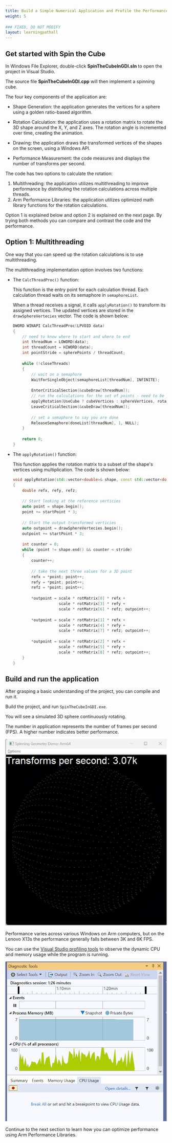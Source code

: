 ```yaml
---
title: Build a Simple Numerical Application and Profile the Performance
weight: 5

### FIXED, DO NOT MODIFY
layout: learningpathall
---
```

## Get started with Spin the Cube

In Windows File Explorer, double-click **SpinTheCubeInGDI.sln** to open the project in Visual Studio.

The source file **SpinTheCubeInGDI.cpp** will then implement a spinning cube.

The four key components of the application are:
 
 - Shape Generation: the application generates the vertices for a sphere using a golden ratio-based algorithm.
 
 - Rotation Calculation: the application uses a rotation matrix to rotate the 3D shape around the X, Y, and Z axes. The rotation angle is incremented over time, creating the animation. 
 
 - Drawing: the application draws the transformed vertices of the shapes on the screen, using a Windows API.
 
 - Performance Measurement: the code measures and displays the number of transforms per second.

The code has two options to calculate the rotation:

  1. Multithreading: the application utilizes multithreading to improve performance by distributing the rotation calculations across multiple threads.
  2. Arm Performance Libraries: the application utilizes optimized math library functions for the rotation calculations. 

Option 1 is explained below and option 2 is explained on the next page. By trying both methods you can compare and contrast the code and the performance. 

## Option 1: Multithreading

One way that you can speed up the rotation calculations is to use multithreading.

The multithreading implementation option involves two functions:

 - The `CalcThreadProc()` function:
    
    This function is the entry point for each calculation thread.  Each calculation thread waits on its semaphore in `semaphoreList`.
   
    When a thread receives a signal, it calls `applyRotation()` to transform its assigned vertices. The updated vertices are stored in the `drawSphereVertecies` vector. The code is shown below:
   
    ```c++
    DWORD WINAPI CalcThreadProc(LPVOID data)
    {
        // need to know where to start and where to end
        int threadNum = LOWORD(data);
        int threadCount = HIWORD(data);
        int pointStride = spherePoints / threadCount;

        while (!closeThreads)
        {
            // wait on a semaphore
            WaitForSingleObject(semaphoreList[threadNum], INFINITE);

            EnterCriticalSection(&cubeDraw[threadNum]);
            // run the calculations for the set of points - need to be global
            applyRotation(UseCube ? cubeVertices : sphereVertices, rotationInX, threadNum * pointStride, pointStride);
            LeaveCriticalSection(&cubeDraw[threadNum]);

            // set a semaphore to say you are done
            ReleaseSemaphore(doneList[threadNum], 1, NULL);
        }

        return 0;
    }
    ```

 - The `applyRotation()` function:

    This function applies the rotation matrix to a subset of the shape's vertices using multiplication. The code is shown below:

    ```c++
    void applyRotation(std::vector<double>& shape, const std::vector<double>& rotMatrix, int startPoint, int stride)
    {
        double refx, refy, refz;

        // Start looking at the reference verticies 
        auto point = shape.begin();
        point += startPoint * 3;

        // Start the output transformed verticies 
        auto outpoint = drawSphereVertecies.begin();
        outpoint += startPoint * 3;

        int counter = 0;
        while (point != shape.end() && counter < stride)
        {
            counter++;

            // take the next three values for a 3D point
            refx = *point; point++;
            refy = *point; point++;
            refz = *point; point++;

            *outpoint = scale * rotMatrix[0] * refx + 
                        scale * rotMatrix[3] * refy + 
                        scale * rotMatrix[6] * refz; outpoint++;

            *outpoint = scale * rotMatrix[1] * refx + 
                        scale * rotMatrix[4] * refy + 
                        scale * rotMatrix[7] * refz; outpoint++;

            *outpoint = scale * rotMatrix[2] * refx + 
                        scale * rotMatrix[5] * refy + 
                        scale * rotMatrix[8] * refz; outpoint++;
        }
    }
    ```


## Build and run the application

After grasping a basic understanding of the project, you can compile and run it. 

Build the project, and run `SpinTheCubeInGDI.exe`.

You will see a simulated 3D sphere continuously rotating. 

The number in application represents the number of frames per second (FPS). A higher number indicates better performance.

 ![gif1](./figures/multithreading.gif)

Performance varies across various Windows on Arm computers, but on the Lenovo X13s the performance generally falls between 3K and 6K FPS.


You can use the [Visual Studio profiling tools](https://learn.microsoft.com/en-us/visualstudio/profiling/profiling-feature-tour?view=vs-2022) to observe the dynamic CPU and memory usage while the program is running.

 ![img8](./figures/mt_cpumem_usage1.png)

Continue to the next section to learn how you can optimize performance using Arm Performance Libraries.
